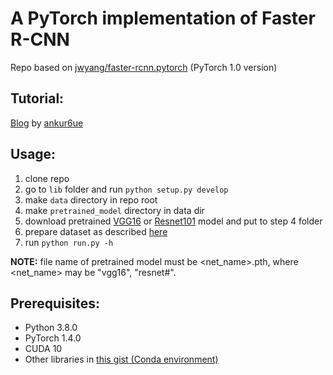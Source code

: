 # A PyTorch implementation of Faster R-CNN
Repo based on [jwyang/faster-rcnn.pytorch](https://github.com/jwyang/faster-rcnn.pytorch/tree/pytorch-1.0) (PyTorch 1.0 version)

## Tutorial:
[Blog](http://www.telesens.co/2018/03/11/object-detection-and-classification-using-r-cnns) by [ankur6ue](https://github.com/ankur6ue)

## Usage:
1. clone repo
2. go to `lib` folder and run `python setup.py develop`
3. make `data` directory in repo root
4. make `pretrained_model` directory in data dir
5. download pretrained [VGG16](https://www.dropbox.com/s/s3brpk0bdq60nyb/vgg16_caffe.pth?dl=0) or [Resnet101](https://www.dropbox.com/s/iev3tkbz5wyyuz9/resnet101_caffe.pth?dl=0) model and put to step 4 folder 
6. prepare dataset as described [here](https://github.com/rbgirshick/py-faster-rcnn#beyond-the-demo-installation-for-training-and-testing-models)
7. run `python run.py -h`

**NOTE:** file name of pretrained model must be <net_name>.pth, where <net_name> may be "vgg16", "resnet#".

## Prerequisites:
- Python 3.8.0
- PyTorch 1.4.0
- CUDA 10
- Other libraries in [this gist (Conda environment)](https://gist.github.com/loolzaaa/fdbc406d281db9dc0a723536a41679d6)
